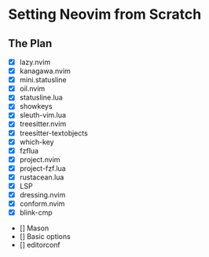 # Setting Neovim from Scratch

## The Plan

- [x] lazy.nvim
- [x] kanagawa.nvim
- [X] mini.statusline
- [x] oil.nvim
- [x] statusline.lua
- [x] showkeys
- [x] sleuth-vim.lua
- [x] treesitter.nvim
- [x] treesitter-textobjects
- [x] which-key
- [x] fzflua
- [x] project.nvim
- [x] project-fzf.lua
- [x] rustacean.lua
- [x] LSP
- [x] dressing.nvim
- [x] conform.nvim
- [X] blink-cmp
- [] Mason
- [] Basic options
- [] editorconf


